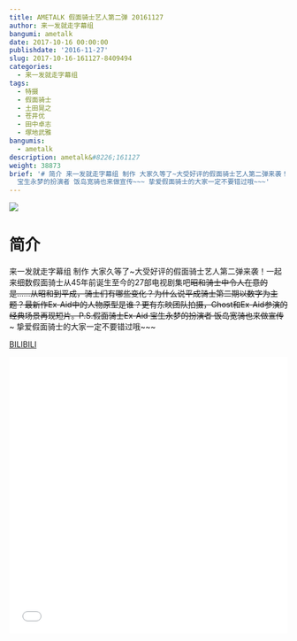 ```yaml
---
title: AMETALK 假面骑士艺人第二弹 20161127
author: 来一发就走字幕组
bangumi: ametalk
date: 2017-10-16 00:00:00
publishdate: '2016-11-27'
slug: 2017-10-16-161127-8409494
categories:
  - 来一发就走字幕组
tags:
  - 特摄
  - 假面骑士
  - 土田晃之
  - 苍井优
  - 田中卓志
  - 塚地武雅
bangumis:
  - ametalk
description: ametalk&#8226;161127
weight: 38873
brief: '# 简介 来一发就走字幕组 制作 大家久等了~大受好评的假面骑士艺人第二弹来袭！一起来细数假面骑士从45年前诞生至今的27部电视剧集吧~~昭和骑士中令人在意的是……从昭和到平成，骑士们有哪些变化？为什么说平成骑士第二期以数字为主题？最新作Ex-Aid中的人物原型是谁？更有东映团队拍摄，Ghost和Ex-Aid参演的经典场景再现短片。P.S.假面骑士Ex-Aid
  宝生永梦的扮演者 饭岛宽骑也来做宣传~~~ 挚爱假面骑士的大家一定不要错过哦~~~'
---
```


![](https://i.imgur.com/IdLZr9e.jpg)

# 简介  
来一发就走字幕组 制作 大家久等了~大受好评的假面骑士艺人第二弹来袭！一起来细数假面骑士从45年前诞生至今的27部电视剧集吧~~昭和骑士中令人在意的是……从昭和到平成，骑士们有哪些变化？为什么说平成骑士第二期以数字为主题？最新作Ex-Aid中的人物原型是谁？更有东映团队拍摄，Ghost和Ex-Aid参演的经典场景再现短片。P.S.假面骑士Ex-Aid 宝生永梦的扮演者 饭岛宽骑也来做宣传~~~ 挚爱假面骑士的大家一定不要错过哦~~~ 

  [BILIBILI](https://www.bilibili.com/video/av8409494/)


<div class="vcontainer">  <iframe class='video' src="//www.bilibili.com/blackboard/player.html?aid=8409494" width="100%" height="500" frameborder="0" allowfullscreen="allowfullscreen"></iframe></div>
